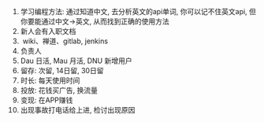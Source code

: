 1. 学习编程方法: 通过知道中文, 去分析英文的api单词, 你可以记不住英文api, 但你要能通过中文-\>英文, 从而找到正确的使用方法
2. 新人会有入职文档
2.  wiki、禅道、gitlab, jenkins
3. 负责人
3. Dau 日活, Mau 月活, DNU 新增用户
4. 留存: 次留, 14日留, 30日留
5. 时长: 每天使用时间
6. 投放: 花钱买广告, 换流量
7. 变现: 在APP赚钱
8. 出现事故打电话给上进, 检讨出现原因